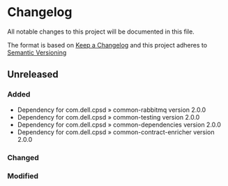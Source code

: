 # Changelog
All notable changes to this project will be documented in this file.

The format is based on [Keep a Changelog](http://keepachangelog.com/)
and this project adheres to [Semantic Versioning](http://semver.org/)

## Unreleased

### Added
 - Dependency for com.dell.cpsd » common-rabbitmq version 2.0.0
 - Dependency for com.dell.cpsd » common-testing version 2.0.0
 - Dependency for com.dell.cpsd » common-dependencies version 2.0.0
 - Dependency for com.dell.cpsd » common-contract-enricher version 2.0.0

### Changed

### Modified

